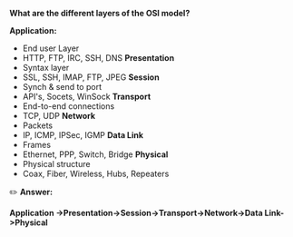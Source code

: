 **What are the different layers of the OSI model?**

**Application:**
- End user Layer
- HTTP, FTP, IRC, SSH, DNS
**Presentation**
- Syntax layer
- SSL, SSH, IMAP, FTP, JPEG
 **Session**
 - Synch & send to port
 - API's, Socets, WinSock
 **Transport**
 - End-to-end connections
 - TCP, UDP
 **Network**
 - Packets
 - IP, ICMP, IPSec, IGMP
 **Data Link**
 - Frames
 - Ethernet, PPP, Switch, Bridge
 **Physical**
 - Physical structure
 - Coax, Fiber, Wireless, Hubs, Repeaters

 :pencil2: **Answer:**
 
**Application ->Presentation->Session->Transport->Network->Data Link->Physical**